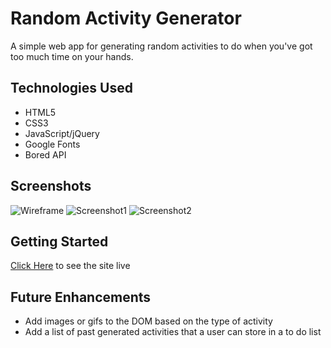 # Random Activity Generator

A simple web app for generating random activities to do when you've got too much time on your hands.

## Technologies Used

- HTML5
- CSS3
- JavaScript/jQuery
- Google Fonts
- Bored API

## Screenshots

![Wireframe](https://i.imgur.com/pyok8ph.png)
![Screenshot1](https://i.imgur.com/FDYeQJC.png)
![Screenshot2](https://i.imgur.com/tVy20JQ.png)

## Getting Started
[Click Here](https://generaterandomactivity.netlify.app/) to see the site live

## Future Enhancements

- Add images or gifs to the DOM based on the type of activity
- Add a list of past generated activities that a user can store in a to do list